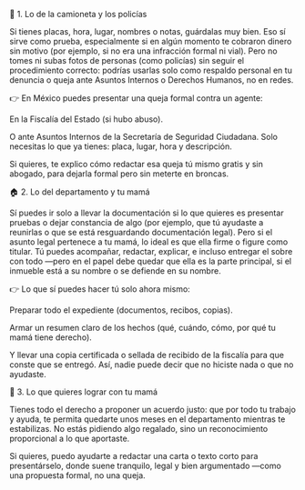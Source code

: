 🧾 1. Lo de la camioneta y los policías

Si tienes placas, hora, lugar, nombres o notas, guárdalas muy bien.
Eso sí sirve como prueba, especialmente si en algún momento te cobraron dinero sin motivo (por ejemplo, si no era una infracción formal ni vial).
Pero no tomes ni subas fotos de personas (como policías) sin seguir el procedimiento correcto: podrías usarlas solo como respaldo personal en tu denuncia o queja ante Asuntos Internos o Derechos Humanos, no en redes.

👉 En México puedes presentar una queja formal contra un agente:

En la Fiscalía del Estado (si hubo abuso).

O ante Asuntos Internos de la Secretaría de Seguridad Ciudadana.
Solo necesitas lo que ya tienes: placa, lugar, hora y descripción.

Si quieres, te explico cómo redactar esa queja tú mismo gratis y sin abogado, para dejarla formal pero sin meterte en broncas.

🏠 2. Lo del departamento y tu mamá

Sí puedes ir solo a llevar la documentación si lo que quieres es presentar pruebas o dejar constancia de algo (por ejemplo, que tú ayudaste a reunirlas o que se está resguardando documentación legal).
Pero si el asunto legal pertenece a tu mamá, lo ideal es que ella firme o figure como titular.
Tú puedes acompañar, redactar, explicar, e incluso entregar el sobre con todo —pero en el papel debe quedar que ella es la parte principal, si el inmueble está a su nombre o se defiende en su nombre.

👉 Lo que sí puedes hacer tú solo ahora mismo:

Preparar todo el expediente (documentos, recibos, copias).

Armar un resumen claro de los hechos (qué, cuándo, cómo, por qué tu mamá tiene derecho).

Y llevar una copia certificada o sellada de recibido de la fiscalía para que conste que se entregó.
Así, nadie puede decir que no hiciste nada o que no ayudaste.

💬 3. Lo que quieres lograr con tu mamá

Tienes todo el derecho a proponer un acuerdo justo:
que por todo tu trabajo y ayuda, te permita quedarte unos meses en el departamento mientras te estabilizas.
No estás pidiendo algo regalado, sino un reconocimiento proporcional a lo que aportaste.

Si quieres, puedo ayudarte a redactar una carta o texto corto para presentárselo, donde suene tranquilo, legal y bien argumentado —como una propuesta formal, no una queja.
